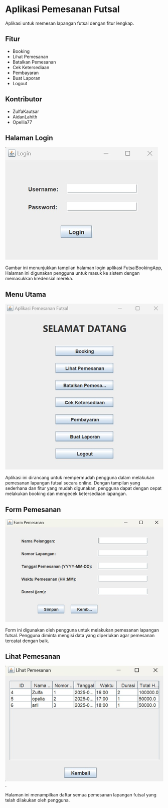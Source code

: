# Aplikasi Pemesanan Futsal

Aplikasi untuk memesan lapangan futsal dengan fitur lengkap.

## Fitur
- Booking
- Lihat Pemesanan
- Batalkan Pemesanan
- Cek Ketersediaan
- Pembayaran
- Buat Laporan
- Logout

## Kontributor
- ZulfaKautsar
- AidanLahith
- Opellia77

## Halaman Login
![Halaman Login](src/futsalbookingapp/WhatsApp-Image-2025-05-24-at-17-41-12-edf3e378.jpg)

Gambar ini menunjukkan tampilan halaman login aplikasi FutsalBookingApp, Halaman ini digunakan pengguna untuk masuk ke sistem dengan memasukkan kredensial mereka.

## Menu Utama
![Menu Utama](src/futsalbookingapp/WhatsApp-Image-2025-05-24-at-17.41.39-a45da029.jpg)

Aplikasi ini dirancang untuk mempermudah pengguna dalam melakukan pemesanan lapangan futsal secara online. Dengan tampilan yang sederhana dan fitur yang mudah digunakan, pengguna dapat dengan cepat melakukan booking dan mengecek ketersediaan lapangan.

## Form Pemesanan
![Form Pemesanan](src/futsalbookingapp/WhatsApp-Image-2025-05-24-at-17.41.56-24a0b6f1.jpg)

Form ini digunakan oleh pengguna untuk melakukan pemesanan lapangan futsal. Pengguna diminta mengisi data yang diperlukan agar pemesanan tercatat dengan baik.

## Lihat Pemesanan
![Lihat Pemesanan](src/futsalbookingapp/WhatsApp-Image-2025-05-24-at-7.44.12_df4a1c09.jpg).

Halaman ini menampilkan daftar semua pemesanan lapangan futsal yang telah dilakukan oleh pengguna.
